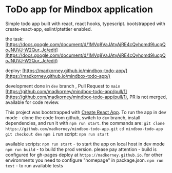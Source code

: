 # ToDo app for Mindbox application
Simple todo app built with react, react hooks, typescript. bootstrapped with create-react-app, eslint/ptettier enabled.

the task: [https://docs.google.com/document/d/1MVq8VaJAtyAjRE4cQyhomd9IucpQoJNUVJ-W2Qur_Jc/edit](https://docs.google.com/document/d/1MVq8VaJAtyAjRE4cQyhomd9IucpQoJNUVJ-W2Qur_Jc/edit)

deploy: [https://madkorney.github.io/mindbox-todo-app/](https://madkorney.github.io/mindbox-todo-app/)

development done in `dev` branch , Pull Request to `main` [https://github.com/madkorney/mindbox-todo-app/pull/1](https://github.com/madkorney/mindbox-todo-app/pull/1), PR is not merged, available for code review.

This project was bootstrapped with [Create React App](https://github.com/facebook/create-react-app).
To run the app in dev mode - clone the code from github, switch to `dev` branch, install dependencies, and run it with `npm run start`.
the commands are:
`git clone https://github.com/madkorney/mindbox-todo-app.git`
`cd mindbox-todo-app`
`git checkout dev`
`npm i`
run script:
`npm run start`

available scripts:
`npm run start` - to start the app on local host in dev mode
`npm run build` - to build the prod version. please pay attention - build is configured for gh-pages deploy at `https://madkorney.github.io`. for other environments you need to configure "homepage" in package.json.
`npm run test`  - to run available tests

